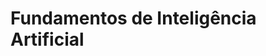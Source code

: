 # Fundamentos de Inteligência Artificial
<!--
1. Introdução
    1.1 - O que é Inteligência Artificial?
    1.2 - [Ebook] A IA não está eliminando Empregos. Está transformando Modelos de Negócios.
    1.3 - Como a IA está impactando os Modelos de Negócios?
    1.4 - Quem é o engenheiro de Inteligência Artificial?
    1.5 - O que é o ChatGPT?
    1.6 - [PDF] Criando sua conta no ChatGPT
    1.7 - Dorothy Conversando com o ChatGPT
    1.8 - Perguntas da Dorothy para o ChatGPT
    1.9 - [LINK] Trilha de Aprendizagem da Formação Engenheiro de IA
    1.10 - [LINK] Trilha de Aprendizagem da Formação Cientista de Dados
    1.11 - [LINK] Trilha de Aprendizagem da Formação Engenheiro de Dados
    1.12 - [LINK] Trilha de Aprendizagem da Formação Analista de Dados
    1.13 - [LINK] Trilha de Aprendizagem da Formação Engenheiro de Machine Learning
    1.14 - [LINK] Trilha de Aprendizagem da Formação Arquiteto de Dados
    1.15 - [LINK] Trilha de Aprendizagem da Formação Análise Estatística
    1.16 - [LINK] Trilha de Aprendizagem da Formação Linguagem Python para Data Science
    1.17 - [LINK] Trilha de Aprendizagem da Formação Machine Learning
    1.18 - [LINK] Trilha de Aprendizagem da Formação Engenheiro Blockchain
    1.19 - [LINK] Trilha de Aprendizagem da Formação Desenvolvedor RPA
    1.20 - [PDF] Ebook Guia de Estudo e Aprendizagem da Data Science Academy

2. Fundamentos de Inteligência Artificial (IA)
    2.1 - Uma breve história da IA
    2.2 - Campos Relacionados com a Inteligência Artificial
    2.3 - Áreas de Pesquisa da IA
    2.4 - O que é um Modelo de Inteligência Artificial
    2.5 - [Ebook] O futuro da Inteligência Artificial
    2.6 - O que a IA pode e não pode fazer?
    2.7 - [Ebook] Teste de Turing
    2.8 - [Ebook] A sala chinesa
    2.9 - Quiz

3. Fundamentos de Machine Learning
    3.1 - [Ebook] Aprendizagem Humana x Aprendizagem de Máquina
    3.2 - O que é Machine Learning?
    3.3 - Tipos de Aprendizado de Máquina
    3.4 - [Ebook] O que é um Modelo de Machine Learning?
    3.5 - [Ebook] Processo de Aprendizagem em Machine Learning
    3.6 - [Ebook] O que é Treinamento em Inteligência Artificial?
    3.7 - [Ebook] O que é Validação em Inteligência Artificial?
    3.8 - [Ebook] O que é Teste em Inteligência Artificial?
    3.9 - O que é Classificação?
    3.10 - O que é Regressão?
    3.11 - [Ebook] O que é Overfitting?
    3.12 - [Ebook] Como detectar e evitar Overfitting?
    3.13 - [Ebook] O que é Underfitting?
    3.14 - [Ebook] Como evitar Underfitting?
    3.15 - Quiz

4. Fundamentos de Deep Learning
    4.1 - Por que aprender Deep Learning?
    4.2 - [Ebook] Por que IA e Deep Learning estão mudando nossas vidas - P1
    4.3 - [Ebook] Por que IA e Deep Learning estão mudando nossas vidas - P2
    4.4 - Áreas de aplicação em Deep Learning
    4.5 - [Ebook] O que é Aprendizagem profunda?
    4.6 - [Ebook] Como surgiu a Aprendizagem profunda?
    4.7 - O que é uma Rede Neural Artificial?
    4.8 - [Ebook] Redes Neurais Origem e Evolução - P1
    4.9 - [Ebook] Redes Neurais Origem e Evolução - P2
    4.10 - [Ebook] Redes Neurais Origem e Evolução - P3
    4.11 - Por que desenvolver Redes Neurais Artificiais?
    4.12 - [Ebook] O neurônio Biológico
    4.13 - [Ebook] Comunicação entre Neurônios
    4.14 - [Ebook] Principais tipos de redes neurais Profundas
    4.15 - [Ebook] Autoencoder
    4.16 - [Ebook] GAN - Redes Adversárias Generativas
    4.17 - [Ebook] CNN - Redes Neurais Convolucionais
    4.18 - [Ebook] RNN - Redes Neurais Recorrentes
    4.19 - [Ebook] Arquitetura de Redes Neurais Profundas
    4.20 - Quiz

5. Processamento de Linguagem Natural
    5.1 - O que é Processamento de Linguagem Natural?
    5.2 - Onde podemos aplicar processamento de Linguagem Natural?
    5.3 - Processo de mineração de texto
    5.4 - [Ebook] Linguagem Formal x Linguagem Natural
    5.5 - Modelos de Linguagem
    5.6 - [Ebook] Modelos de palavras
    5.7 - [Ebook] Classificação de texto
    5.8 - [Ebook] Classificação de texto por compressão de Dados
    5.9 - [Ebook] sistema de recuperação de informação
    5.10 - [Ebook] Avaliação e refinamento dos sistemas de recuperação de informação
    5.11 - Reconhecimento de Voz
    5.12 - [Ebook] Reconhecimento de voz - Uma das principais aplicações de IA
    5.13 - [Ebook] Modelo ac´stico e modelo de linguagem
    5.14 - Quiz

6. Visão Computacional

    6.1 - O que é Visão Computacional?
    6.2 - Áreas de Aplicação da Visão Computacional
    6.3 - [Ebook] Visão Humana x Visão Computacional
    6.4 - Como a Inteligência Artificial é capaz de reconhecer imagens?
    6.5 - [Ebook] O que são imagens?
    6.6 - [Ebook] O que são Pixels?
    6.7 - [Ebook] O que é Processamento de Imagens?
    6.8 - [Ebook] Processamento de Imagens na Medicina
    6.9 - [Ebook] Processamento de Imagens na Área de Segurança
    6.10 - [Ebook] Processamento de Imagens em Mídias Sociais
    6.11 - [Ebook] Uma breve história do Reconhecimento Facial
    6.12 - [Ebook] Métodos de Reconhecimento Facial
    6.13 - [Ebook] O que são Filtros?
    6.14 - [Ebook] Desafios em visão Computacional
    6.15 - Quiz

7. Inteligência Artificial em Cyber Security
    7.1 - Inteligência Artificial em Cyber Security
    7.2 - Principais Ameaças Cibernéticas - P1
    7.3 - Principais Ameaças Cibernéticas - P2
    7.4 - [Ebook] Como os Riscos com Cyber Segurança Podem Impactar os Negócios?
    7.5 - [Ebook] Como Identificar os ativos e negócios mais importantes em uma empresa?
    7.6 - Como a Inteligência Artificial pode ajudar a reduzir riscos cibernéticos? - P1
    7.7 - Como a Inteligência Artificial pode ajudar a reduzir riscos cibernéticos? P2
    7.8 - [Ebook] Mitigando Riscos cibernéticos utilizando Inteligência Artificial
    7.9 - [Ebook] Como a IA pode afetar as funções dos atores no ecossistema de segurança cibernética?
    7.10 - [Ebook] Riscos cibernéticos e a Lei
    7.11 - [Ebook] como proteger sistema de aprendizado de Máquina
    7.12 - [Ebook] Dados x Riscos Cibernéticos x Inteligência Artificial
    7.13 - [Ebook] Estrategias para detectar e analisar anomalías usando aprendizado de Máquina
    7.14 - [Ebook] Ramificações das Deepfakes
    7.15 - [Ebook] Ameaças e mitigação para modelos usando o chat ChatGPT
    7.16- Quiz

8. Inteligência Artificial nos Negócios e nas Finanças
    8.1 - Inteligência Artificial como ferramenta de solução de problemas de negócios
    8.2 - [Ebook] Estudo de Caso 1 - Sephora usa IA para novas experiências de compras, inovando na personalização
    8.3 - [Ebook] Estudo de Caso 2 - Mutual Japonesa Life Insurance - Desafio na área de processamento de sinistro
    8.4 - [Ebook] Estudo de Caso 3 - IA e Cerveja - IA permitiu a AMBEV aumentar a eficiência das operações e reduzir custos em sua cadeia de suprimentos
    8.5 - Robôs de IA para previsão de transações financeiras - P1
    8.6 - Robôs de IA para previsão de transações financeiras - P2
    8.7 - [Ebook] Estudo de Caso 4 - Wealthfront usando IA para gerenciar os investimentos de seus clientes com robô consultor
    8.8 - [Ebook] Estudo de Caso 5 - Bradesco - Sistema de detecção de fraudes em cartão de crédito baseado em IA
    8.9 - [Ebook] Estudo de Caso 6 - Santander - Previsão de risco de crédito baseado em IA
    8.10 - Detecção de Anomalias em transações financeiras - P1
    8.11 - Detecção de Anomalias em transações financeiras - P2
    8.12 - [Ebook] Estudo de Caso 7 - American Express - detecção de transação fraudulenta em tempo real
    8.13 - Quiz

9. Capacitação para Trabalhar com Inteligência Artificial
    9.1 - A Inteligência Artificial está ao nosso redor
    9.2 - O que faz um profissional de Inteligência Artificial?
    9.3 - Habilidades profissionais de IA em alta demanda
    9.4 - Dicas para você se capacitar para trabalhar com IA
    9.5 - [Ebook] Como iniciar sua carreira em Inteligência Artificial?
    9.6 - [Ebook] Média salarial em carreiras de Inteligência Artificial
    9.7 - [Ebook] 14 opções de carreiras em Inteligência Artificial
    9.8 - [Ebook] Perspectivas de trabalho com IA
    9.9 - [Ebook] Empresas que estão contratando profissionais de IA
    9.10 - [PDF] Guia de carreira em Inteligência Artificial
    9.11 - [LINK] Trilha de Aprendizagem da Formação Engenheiro de IA

10. Avaliação e Certificado de Conclusão
